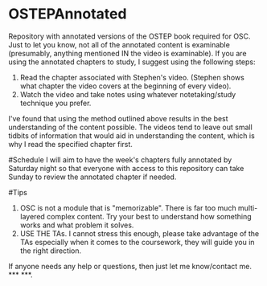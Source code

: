 # OSTEPAnnotated
Repository with annotated versions of the OSTEP book required for OSC.
Just to let you know, not all of the annotated content is examinable (presumably, anything mentioned IN the video is examinable).
If you are using the annotated chapters to study, I suggest using the following steps:
  1. Read the chapter associated with Stephen's video. (Stephen shows what chapter the video covers at the beginning of every video).
  2. Watch the video and take notes using whatever notetaking/study technique you prefer.

I've found that using the method outlined above results in the best understanding of the content possible.
The videos tend to leave out small tidbits of information that would aid in understanding the content, which is why I read the specified chapter first. 

#Schedule 
I will aim to have the week's chapters fully annotated by Saturday night so that everyone with access to this repository can take Sunday to review the annotated chapter if needed.

#Tips 
1. OSC is not a module that is "memorizable". There is far too much multi-layered complex content. Try your best to understand how something works and what problem it solves.
2. USE THE TAs. I cannot stress this enough, please take advantage of the TAs especially when it comes to the coursework, they will guide you in the right direction.


If anyone needs any help or questions, then just let me know/contact me.
*** ***. 
